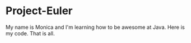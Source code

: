 Project-Euler
=============
My name is Monica and I'm learning how to be awesome at Java. Here is my code. That is all. 